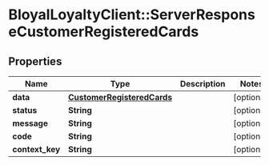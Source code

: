 # BloyalLoyaltyClient::ServerResponseCustomerRegisteredCards

## Properties
Name | Type | Description | Notes
------------ | ------------- | ------------- | -------------
**data** | [**CustomerRegisteredCards**](CustomerRegisteredCards.md) |  | [optional] 
**status** | **String** |  | [optional] 
**message** | **String** |  | [optional] 
**code** | **String** |  | [optional] 
**context_key** | **String** |  | [optional] 

